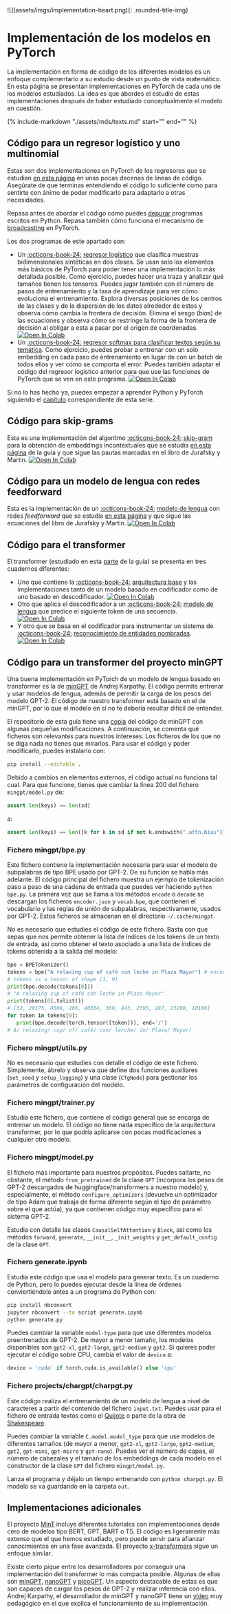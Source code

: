 
<div class="content-2columns" markdown>
![](assets/imgs/implementation-heart.png){: .rounded-title-img}

# Implementación de los modelos en PyTorch
</div>

La implementación en forma de código de los diferentes modelos es un enfoque complementario a su estudio desde un punto de vista matemático. En esta página se presentan implementaciones en PyTorch de cada uno de los modelos estudiados. La idea es que abordes el estudio de estas implementaciones después de haber estudiado conceptualmente el modelo en cuestión.

{%
   include-markdown "./assets/mds/texts.md"
   start="<!--nota-inicial-start-->"
   end="<!--nota-inicial-end-->"
%}


## Código para un regresor logístico y uno multinomial

Estas son dos implementaciones en PyTorch de los regresores que se estudian [en esta página](regresor.md) en unas pocas decenas de líneas de código. Asegúrate de que terminas entendiendo el código lo suficiente como para sentirte con ánimo de poder modificarlo para adaptarlo a otras necesidades. 

Repasa antes de abordar el código cómo puedes [depurar](pytorch.md#depuracion) programas escritos en Python. Repasa también cómo funciona el mecanismo de [broadcasting](apuntes.md#broadcasting-en-pytorch) en PyTorch.

Los dos programas de este apartado son:

- Un  [:octicons-book-24:][pylog] [regresor logístico][pylog] que clasifica muestras bidimensionales sintéticas en dos clases. Se usan solo los elementos más básicos de PyTorch para poder tener una implementación lo más detallada posible. Como ejercicio, puedes hacer una traza y analizar qué tamaños tienen los tensores. Puedes jugar también con el número de pasos de entrenamiento  y la tasa de aprendizaje para ver cómo evoluciona el entrenamiento. Explora diversas posiciones de los centros de las clases y de la dispersión de los datos alrededor de estos y observa cómo cambia la frontera de decisión. Elimina el sesgo (*bias*) de las ecuaciones y observa cómo se restringe la forma de la frontera de decisión al obligar a esta a pasar por el origen de coordenadas. <a target="_blank" href="https://colab.research.google.com/github/jaspock/me/blob/main/docs/materials/transformers/assets/notebooks/logistic.ipynb">
  <img src="https://colab.research.google.com/assets/colab-badge.svg" alt="Open In Colab"/></a>
- Un  [:octicons-book-24:][pysoft] [regresor softmax para clasificar textos según su temática][pysoft]. Como ejercicio, puedes probar a entrenar con un solo embedding en cada paso de entrenamiento en lugar de con un batch de todos ellos y ver cómo se comporta el error. Puedes también adaptar el código del regresor logístico anterior para que use las funciones de PyTorch que se ven en este programa. <a target="_blank" href="https://colab.research.google.com/github/jaspock/me/blob/main/docs/materials/transformers/assets/notebooks/softmax.ipynb">
  <img src="https://colab.research.google.com/assets/colab-badge.svg" alt="Open In Colab"/></a>

Si no lo has hecho ya, puedes empezar a aprender Python y PyTorch siguiendo el [capítulo][cappy] correspondiente de esta serie.

[cappy]: pytorch.md
[pylog]: assets/notebooks/logistic.ipynb
[pysoft]: assets/notebooks/softmax.ipynb

## Código para skip-grams

Esta es una implementación del algoritmo [:octicons-book-24:][pyskip] [skip-gram][pyskip] para la obtención de embeddings incontextuales que se estudia [en esta página](embeddings.md) de la guía y que sigue las pautas marcadas en el libro de Jurafsky y Martin. <a target="_blank" href="https://colab.research.google.com/github/jaspock/me/blob/main/docs/materials/transformers/assets/notebooks/skipgram.ipynb">
  <img src="https://colab.research.google.com/assets/colab-badge.svg" alt="Open In Colab"/></a>

[pyskip]: assets/notebooks/skipgram.ipynb

## Código para un modelo de lengua con redes feedforward

Esta es la implementación de un [:octicons-book-24:][pylm] [modelo de lengua][pylm] con redes *feedforward* que se estudia [en esta página](ffw.md) y que sigue las ecuaciones del libro de Jurafsky y Martin. <a target="_blank" href="https://colab.research.google.com/github/jaspock/me/blob/main/docs/materials/transformers/assets/notebooks/ffnn.ipynb">
  <img src="https://colab.research.google.com/assets/colab-badge.svg" alt="Open In Colab"/></a>

[pylm]: assets/notebooks/ffnn.ipynb

## Código para el transformer

El transformer (estudiado en esta [parte](attention.md) de la guía) se presenta en tres cuadernos diferentes: 

- Uno que contiene la [:octicons-book-24:][pytr] [arquitectura base][pytr] y las implementaciones tanto de un modelo basado en codificador como de uno basado en descodificador. <a target="_blank" href="https://colab.research.google.com/github/jaspock/me/blob/main/docs/materials/transformers/assets/notebooks/transformer.ipynb">
  <img src="https://colab.research.google.com/assets/colab-badge.svg" alt="Open In Colab"/></a>
- Otro que aplica el descodificador a un [:octicons-book-24:][pygpt] [modelo de lengua][pygpt] que predice el siguiente token de una secuencia. <a target="_blank" href="https://colab.research.google.com/github/jaspock/me/blob/main/docs/materials/transformers/assets/notebooks/lmgpt.ipynb">
  <img src="https://colab.research.google.com/assets/colab-badge.svg" alt="Open In Colab"/></a>
- Y otro que se basa en el codificador para instrumentar un sistema de [:octicons-book-24:][pyner] [reconocimiento de entidades nombradas][pyner]. <a target="_blank" href="https://colab.research.google.com/github/jaspock/me/blob/main/docs/materials/transformers/assets/notebooks/nerbert.ipynb">
  <img src="https://colab.research.google.com/assets/colab-badge.svg" alt="Open In Colab"/></a>

[pytr]: assets/notebooks/transformer.ipynb
[pygpt]: assets/notebooks/lmgpt.ipynb
[pyner]: assets/notebooks/nerbert.ipynb

## Código para un transformer del proyecto minGPT

Una buena implementación en PyTorch de un modelo de lengua basado en transformer es la de [minGPT][minGPT] de Andrej Karpathy. El código permite entrenar y usar modelos de lengua, además de permitir la carga de los pesos del modelo GPT-2. El código de nuestro transformer está basado en el de minGPT, por lo que el modelo en sí no te debería resultar difícil de entender.

El repositorio de esta guía tiene una [copia][copia] del código de minGPT con algunas pequeñas modificaciones. A continuación, se comenta qué ficheros son relevantes para nuestros intereses. Los ficheros de los que no se diga nada no tienes que mirarlos. Para usar el código y poder modificarlo, puedes instalarlo con:

```bash
pip install --editable .
```

[minGPT]: https://github.com/karpathy/minGPT
[vidkarpathy]: https://youtu.be/kCc8FmEb1nY
[copia]: assets/code/minGPT-20230108/README.md

Debido a cambios en elementos externos, el código actual no funciona tal cual. Para que funcione, tienes que cambiar la línea 200 del fichero `mingpt/model.py` de:

```python
assert len(keys) == len(sd)
```

a:

```python
assert len(keys) == len([k for k in sd if not k.endswith(".attn.bias")])
```

### Fichero mingpt/bpe.py

Este fichero contiene la implementación necesaria para usar el modelo de subpalabras de tipo BPE usado por GPT-2. De su función se habla más adelante. El código principal del fichero muestra un ejemplo de tokenización paso a paso de una cadena de entrada que puedes ver haciendo `python bpe.py`. La primera vez que se llama a los métodos `encode` o `decode` se descargan los ficheros `encoder.json` y `vocab.bpe`, que contienen el vocabulario y las reglas de unión de subpalabras, respectivamente, usados por GPT-2. Estos ficheros se almacenan en el directorio `~/.cache/mingpt`.

No es necesario que estudies el código de este fichero. Basta con que sepas que nos permite obtener la lista de índices de los tokens de un texto de entrada, así como obtener el texto asociado a una lista de índices de tokens obtenida a la salida del modelo:

```python
bpe = BPETokenizer()
tokens = bpe("A relaxing cup of café con leche in Plaza Mayor") # encode
# tokens is a tensor of shape (1, 9)
print(bpe.decode(tokens[0]))  
# "A relaxing cup of café con leche in Plaza Mayor"
print(tokens[0].tolist()) 
# [32, 28175, 6508, 286, 40304, 369, 443, 2395, 287, 23280, 10106]
for token in tokens[0]:
   print(bpe.decode(torch.tensor([token])), end='/')
# A/ relaxing/ cup/ of/ café/ con/ le/che/ in/ Plaza/ Mayor/
```

### Fichero mingpt/utils.py

No es necesario que estudies con detalle el código de este fichero. Simplemente, ábrelo y observa que define dos funciones auxiliares (`set_seed` y `setup_logging`) y una clase (`CfgNode`) para gestionar los parámetros de configuración del modelo.

### Fichero mingpt/trainer.py

Estudia este fichero, que contiene el código general que se encarga de entrenar un modelo. El código no tiene nada específico de la arquitectura transformer, por lo que podría aplicarse con pocas modificaciones a cualquier otro modelo.

### Fichero mingpt/model.py

El fichero más importante para nuestros propósitos. Puedes saltarte, no obstante, el método `from_pretrained` de la clase `GPT` (incorpora los pesos de GPT-2 descargados de huggingface/transformers a nuestro modelo) y, especialmente, el método `configure_optimizers` (devuelve un optimizador de tipo Adam que trabaja de forma diferente según el tipo de parámetro sobre el que actúa), ya que contienen código muy específico para el sistema GPT-2. 

Estudia con detalle las clases `CausalSelfAttention` y `Block`, así como los métodos `forward`, `generate`, `__init__`, `_init_weights` y `get_default_config` de la clase `GPT`.

### Fichero generate.ipynb

Estudia este código que usa el modelo para generar texto. Es un cuaderno de Python, pero lo puedes ejecutar desde la línea de órdenes conviertiéndolo antes a un programa de Python con:
   
```bash
pip install nbconvert
jupyter nbconvert --to script generate.ipynb
python generate.py
```

Puedes cambiar la variable `model-type` para que use diferentes modelos preentrenados de GPT-2. De mayor a menor tamaño, los modelos disponibles son `gpt2-xl`, `gpt2-large`, `gpt2-medium` y `gpt2`. Si quieres poder ejecutar el código sobre CPU, cambia el valor de `device` a:

```python
device = 'cuda' if torch.cuda.is_available() else 'cpu'
```

### Fichero projects/chargpt/charpgt.py

Este código realiza el entrenamiento de un modelo de lengua a nivel de caracteres a partir del contenido del fichero `input.txt`. Puedes usar para el fichero de entrada textos como el [Quijote][quijote] o parte de la obra de [Shakespeare][shakespeare].

[quijote]: https://www.gutenberg.org/cache/epub/2000/pg2000.txt
[shakespeare]: https://raw.githubusercontent.com/karpathy/char-rnn/master/data/tinyshakespeare/input.txt

Puedes cambiar la variable `C.model.model_type` para que use modelos de diferentes tamaños (de mayor a menor, `gpt2-xl`, `gpt2-large`, `gpt2-medium`, `gpt2`, `gpt-mini`, `gpt-micro` y `gpt-nano`). Puedes ver el número de capas, el número de cabezales y el tamaño de los embeddings de cada modelo en el constructor de la clase `GPT` del fichero `mingpt/model.py`.

Lanza el programa y déjalo un tiempo entrenando con `python charpgt.py`. El modelo se va guardando en la carpeta `out`. 

## Implementaciones adicionales

El proyecto [MinT][MinT] incluye diferentes tutoriales con implementaciones desde cero de modelos tipo BERT, GPT, BART o T5. El código es ligeramente más extenso que el que hemos estudiado, pero puede servir para afianzar conocimientos en una fase avanzada. El proyecto [x-transformers] sigue un enfoque similar.

Existe cierto *pique* entre los desarrolladores por conseguir una implementación del transformer lo más compacta posible. Algunas de ellas son [minGPT][mingpt], [nanoGPT][nanogpt] y [picoGPT][picogpt]. Un aspecto destacable de estas es que son capaces de cargar los pesos de GPT-2 y realizar inferencia con ellos. Andrej Karpathy, el desarrollador de minGPT y nanoGPT tiene un [vídeo][video] muy pedagógico en el que explica el funcionamiento de su implementación.

[MinT]: https://github.com/dpressel/mint
[x-transformers]: https://github.com/lucidrains/x-transformers

[mingpt]: https://github.com/karpathy/minGPT
[nanogpt]: https://github.com/karpathy/nanoGPT
[picogpt]: https://github.com/jaymody/picoGPT
[video]: https://youtu.be/kCc8FmEb1nYç
